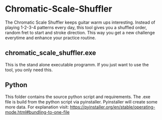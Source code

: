 # Chromatic-Scale-Shuffler
The Chromatic Scale Shuffler keeps guitar warm ups interesting. Instead of playing 1-2-3-4 patterns every day, this tool gives you a shuffled order, random fret to start and stroke direction. This way you get a new challenge everytime and enhance your practice routine.

## chromatic_scale_shuffler.exe
This is the stand alone executable programm. If you just want to use the tool, you only need this.

## Python
This folder contains the source python script and requirements. The .exe file is build from the python script via pyinstaller. Pyinstaller will create some more data. For explanation visit: https://pyinstaller.org/en/stable/operating-mode.html#bundling-to-one-file